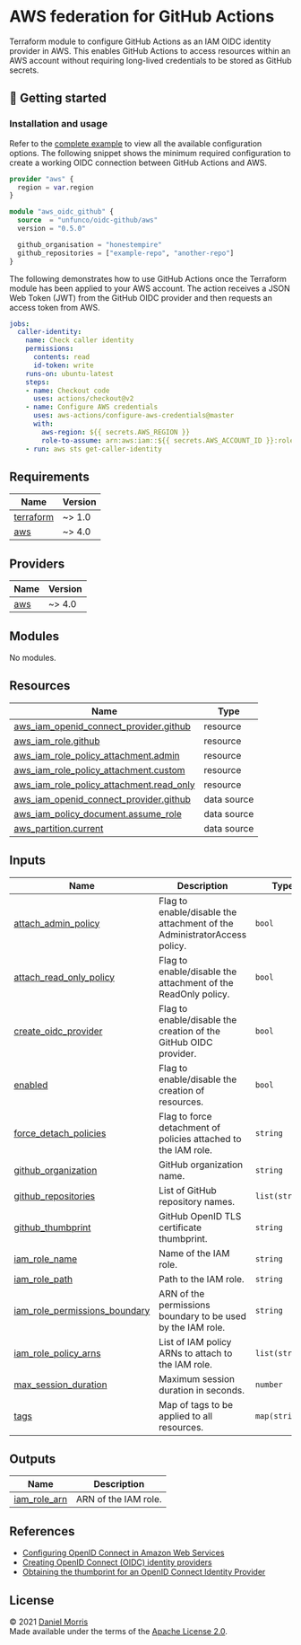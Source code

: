 # AWS federation for GitHub Actions

Terraform module to configure GitHub Actions as an IAM OIDC identity provider in
AWS. This enables GitHub Actions to access resources within an AWS account
without requiring long-lived credentials to be stored as GitHub secrets.

## 🔨 Getting started

### Installation and usage

Refer to the [complete example] to view all the available configuration options.
The following snippet shows the minimum required configuration to create a
working OIDC connection between GitHub Actions and AWS.

```terraform
provider "aws" {
  region = var.region
}

module "aws_oidc_github" {
  source  = "unfunco/oidc-github/aws"
  version = "0.5.0"

  github_organisation = "honestempire"
  github_repositories = ["example-repo", "another-repo"]
}
```

The following demonstrates how to use GitHub Actions once the Terraform module
has been applied to your AWS account. The action receives a JSON Web Token (JWT)
from the GitHub OIDC provider and then requests an access token from AWS.

```yaml
jobs:
  caller-identity:
    name: Check caller identity
    permissions:
      contents: read
      id-token: write
    runs-on: ubuntu-latest
    steps:
    - name: Checkout code
      uses: actions/checkout@v2
    - name: Configure AWS credentials
      uses: aws-actions/configure-aws-credentials@master
      with:
        aws-region: ${{ secrets.AWS_REGION }}
        role-to-assume: arn:aws:iam::${{ secrets.AWS_ACCOUNT_ID }}:role/github
    - run: aws sts get-caller-identity
```

<!-- BEGIN_TF_DOCS -->
## Requirements

| Name | Version |
|------|---------|
| <a name="requirement_terraform"></a> [terraform](#requirement\_terraform) | ~> 1.0 |
| <a name="requirement_aws"></a> [aws](#requirement\_aws) | ~> 4.0 |

## Providers

| Name | Version |
|------|---------|
| <a name="provider_aws"></a> [aws](#provider\_aws) | ~> 4.0 |

## Modules

No modules.

## Resources

| Name | Type |
|------|------|
| [aws_iam_openid_connect_provider.github](https://registry.terraform.io/providers/hashicorp/aws/latest/docs/resources/iam_openid_connect_provider) | resource |
| [aws_iam_role.github](https://registry.terraform.io/providers/hashicorp/aws/latest/docs/resources/iam_role) | resource |
| [aws_iam_role_policy_attachment.admin](https://registry.terraform.io/providers/hashicorp/aws/latest/docs/resources/iam_role_policy_attachment) | resource |
| [aws_iam_role_policy_attachment.custom](https://registry.terraform.io/providers/hashicorp/aws/latest/docs/resources/iam_role_policy_attachment) | resource |
| [aws_iam_role_policy_attachment.read_only](https://registry.terraform.io/providers/hashicorp/aws/latest/docs/resources/iam_role_policy_attachment) | resource |
| [aws_iam_openid_connect_provider.github](https://registry.terraform.io/providers/hashicorp/aws/latest/docs/data-sources/iam_openid_connect_provider) | data source |
| [aws_iam_policy_document.assume_role](https://registry.terraform.io/providers/hashicorp/aws/latest/docs/data-sources/iam_policy_document) | data source |
| [aws_partition.current](https://registry.terraform.io/providers/hashicorp/aws/latest/docs/data-sources/partition) | data source |

## Inputs

| Name                                                                                                                            | Description                                                              | Type | Default | Required |
|---------------------------------------------------------------------------------------------------------------------------------|--------------------------------------------------------------------------|------|---------|:--------:|
| <a name="input_attach_admin_policy"></a> [attach\_admin\_policy](#input\_attach\_admin\_policy)                                 | Flag to enable/disable the attachment of the AdministratorAccess policy. | `bool` | `false` | no |
| <a name="input_attach_read_only_policy"></a> [attach\_read\_only\_policy](#input\_attach\_read\_only\_policy)                   | Flag to enable/disable the attachment of the ReadOnly policy.            | `bool` | `true` | no |
| <a name="input_create_oidc_provider"></a> [create\_oidc\_provider](#input\_create\_oidc\_provider)                              | Flag to enable/disable the creation of the GitHub OIDC provider.         | `bool` | `true` | no |
| <a name="input_enabled"></a> [enabled](#input\_enabled)                                                                         | Flag to enable/disable the creation of resources.                        | `bool` | `true` | no |
| <a name="input_force_detach_policies"></a> [force\_detach\_policies](#input\_force\_detach\_policies)                           | Flag to force detachment of policies attached to the IAM role.           | `string` | `false` | no |
| <a name="input_github_organization"></a> [github\_organization](#input\_github\_organization)                                   | GitHub organization name.                                                | `string` | n/a | yes |
| <a name="input_github_repositories"></a> [github\_repositories](#input\_github\_repositories)                                   | List of GitHub repository names.                                         | `list(string)` | n/a | yes |
| <a name="input_github_thumbprint"></a> [github\_thumbprint](#input\_github\_thumbprint)                                         | GitHub OpenID TLS certificate thumbprint.                                | `string` | `"6938fd4d98bab03faadb97b34396831e3780aea1"` | no |
| <a name="input_iam_role_name"></a> [iam\_role\_name](#input\_iam\_role\_name)                                                   | Name of the IAM role.                                                    | `string` | `"github"` | no |
| <a name="input_iam_role_path"></a> [iam\_role\_path](#input\_iam\_role\_path)                                                   | Path to the IAM role.                                                    | `string` | `"/"` | no |
| <a name="input_iam_role_permissions_boundary"></a> [iam\_role\_permissions\_boundary](#input\_iam\_role\_permissions\_boundary) | ARN of the permissions boundary to be used by the IAM role.              | `string` | `""` | no |
| <a name="input_iam_role_policy_arns"></a> [iam\_role\_policy\_arns](#input\_iam\_role\_policy\_arns)                            | List of IAM policy ARNs to attach to the IAM role.                       | `list(string)` | `[]` | no |
| <a name="input_max_session_duration"></a> [max\_session\_duration](#input\_max\_session\_duration)                              | Maximum session duration in seconds.                                     | `number` | `3600` | no |
| <a name="input_tags"></a> [tags](#input\_tags)                                                                                  | Map of tags to be applied to all resources.                              | `map(string)` | `{}` | no |

## Outputs

| Name | Description |
|------|-------------|
| <a name="output_iam_role_arn"></a> [iam\_role\_arn](#output\_iam\_role\_arn) | ARN of the IAM role. |
<!-- END_TF_DOCS -->

## References

* [Configuring OpenID Connect in Amazon Web Services]
* [Creating OpenID Connect (OIDC) identity providers]
* [Obtaining the thumbprint for an OpenID Connect Identity Provider]

## License

© 2021 [Daniel Morris](https://unfun.co)  
Made available under the terms of the [Apache License 2.0].

[Apache License 2.0]: LICENSE.md
[Complete example]: examples/complete
[Configuring OpenID Connect in Amazon Web Services]: https://docs.github.com/en/actions/deployment/security-hardening-your-deployments/configuring-openid-connect-in-amazon-web-services
[Creating OpenID Connect (OIDC) identity providers]: https://docs.aws.amazon.com/IAM/latest/UserGuide/id_roles_providers_create_oidc.html
[Make]: https://www.gnu.org/software/make/
[Obtaining the thumbprint for an OpenID Connect Identity Provider]: https://docs.aws.amazon.com/IAM/latest/UserGuide/id_roles_providers_create_oidc_verify-thumbprint.html
[Terraform]: https://www.terraform.io
